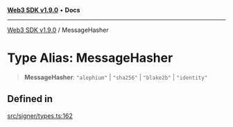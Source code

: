 [**Web3 SDK v1.9.0**](../README.md) • **Docs**

***

[Web3 SDK v1.9.0](../globals.md) / MessageHasher

# Type Alias: MessageHasher

> **MessageHasher**: `"alephium"` \| `"sha256"` \| `"blake2b"` \| `"identity"`

## Defined in

[src/signer/types.ts:162](https://github.com/Mystic-Nayy/alephium-web3/blob/c1afd789a197ce5fe21f08c2965942090157c33d/packages/web3/src/signer/types.ts#L162)
